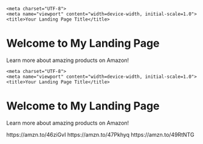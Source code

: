 <!DOCTYPE html>
<html lang="en">
<head>
   <!DOCTYPE html>
<html lang="en">
<head>
    <!-- Add your Facebook Pixel code here -->
    <script>
        // Your Facebook Pixel code goes here
    </script>
    <!-- End Facebook Pixel Code -->

    <meta charset="UTF-8">
    <meta name="viewport" content="width=device-width, initial-scale=1.0">
    <title>Your Landing Page Title</title>
</head>
<body>
    <h1>Welcome to My Landing Page</h1>
    <p>Learn more about amazing products on Amazon!</p>
    <!-- Add your Amazon affiliate links here -->
</body>
</html>


    <meta charset="UTF-8">
    <meta name="viewport" content="width=device-width, initial-scale=1.0">
    <title>Your Landing Page Title</title>
</head>
<body>
    <h1>Welcome to My Landing Page</h1>
    <p>Learn more about amazing products on Amazon!</p>
   https://amzn.to/46ziGvI
  https://amzn.to/47Pkhyq
  https://amzn.to/49RtNTG
</body>
</html>
